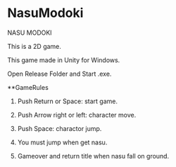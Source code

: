 # NasuModoki
NASU MODOKI

This is a 2D game.

This game made in Unity for Windows.

Open Release Folder and Start .exe.

**GameRules

1. Push Return or Space: start game.

2. Push Arrow right or left: character move.

3. Push Space: charactor jump.

4. You must jump when get nasu.

5. Gameover and return title when nasu fall on ground.

